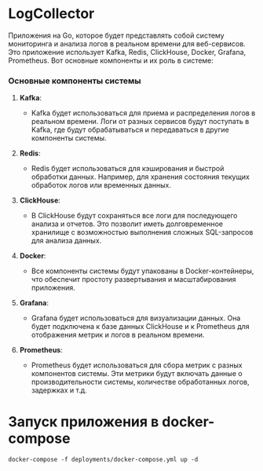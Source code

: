 # LogCollector

Приложения на Go, которое будет представлять собой систему мониторинга и анализа логов в реальном времени для веб-сервисов. Это приложение использует Kafka, Redis, ClickHouse, Docker, Grafana, Prometheus. Вот основные компоненты и их роль в системе:

### Основные компоненты системы

1. **Kafka**:
   - Kafka будет использоваться для приема и распределения логов в реальном времени. Логи от разных сервисов будут поступать в Kafka, где будут обрабатываться и передаваться в другие компоненты системы.

2. **Redis**:
   - Redis будет использоваться для кэширования и быстрой обработки данных. Например, для хранения состояния текущих обработок логов или временных данных.

3. **ClickHouse**:
   - В ClickHouse будут сохраняться все логи для последующего анализа и отчетов. Это позволит иметь долговременное хранилище с возможностью выполнения сложных SQL-запросов для анализа данных.

4. **Docker**:
   - Все компоненты системы будут упакованы в Docker-контейнеры, что обеспечит простоту развертывания и масштабирования приложения.

5. **Grafana**:
   - Grafana будет использоваться для визуализации данных. Она будет подключена к базе данных ClickHouse и к Prometheus для отображения метрик и логов в реальном времени.

6. **Prometheus**:
   - Prometheus будет использоваться для сбора метрик с разных компонентов системы. Эти метрики будут включать данные о производительности системы, количестве обработанных логов, задержках и т.д.


# Запуск приложения в docker-compose
```
docker-compose -f deployments/docker-compose.yml up -d
```